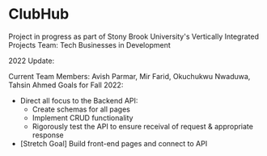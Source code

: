 ﻿# ClubHub
Project in progress as part of Stony Brook University's Vertically Integrated Projects Team: Tech Businesses in Development

2022 Update:

Current Team Members: Avish Parmar, Mir Farid, Okuchukwu Nwaduwa, Tahsin Ahmed
Goals for Fall 2022:
* Direct all focus to the Backend API:
  - Create schemas for all pages
  - Implement CRUD functionality
  - Rigorously test the API to ensure receival of request & appropriate response
* [Stretch Goal] Build front-end pages and connect to API
